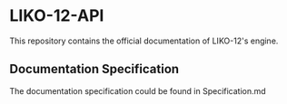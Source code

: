 # LIKO-12-API

This repository contains the official documentation of LIKO-12's engine.

## Documentation Specification

The documentation specification could be found in Specification.md